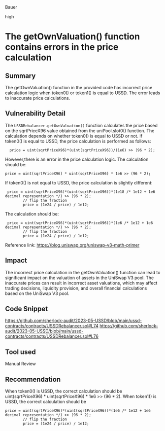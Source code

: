 Bauer

high

# The getOwnValuation() function contains errors in the price calculation

## Summary
The getOwnValuation() function in the provided code has incorrect price calculation logic when token0() or token1() is equal to USSD. The error leads to inaccurate price calculations.

## Vulnerability Detail
The `USSDRebalancer.getOwnValuation()` function calculates the price based on the sqrtPriceX96 value obtained from the uniPool.slot0() function. The calculation depends on whether token0() is equal to USSD or not.
If token0() is equal to USSD, the price calculation is performed as follows:
```solidity
  price = uint(sqrtPriceX96)*(uint(sqrtPriceX96))/(1e6) >> (96 * 2);
```
However,there is an error in the price calculation logic. The calculation should be:
```solidity
price = uint(sqrtPriceX96) * uint(sqrtPriceX96) * 1e6 >> (96 * 2);

```
If token0() is not equal to USSD, the price calculation is slightly different:
```solidity
 price = uint(sqrtPriceX96)*(uint(sqrtPriceX96))*(1e18 /* 1e12 + 1e6 decimal representation */) >> (96 * 2);
        // flip the fraction
        price = (1e24 / price) / 1e12;
```
The calculation should be:
```solidity
 price = uint(sqrtPriceX96)*(uint(sqrtPriceX96))*(1e6 /* 1e12 + 1e6 decimal representation */) >> (96 * 2);
        // flip the fraction
        price = (1e24 / price) / 1e12;
```
Reference link:
https://blog.uniswap.org/uniswap-v3-math-primer

## Impact
The incorrect price calculation in the getOwnValuation() function can lead to significant impact on the valuation of assets in the UniSwap V3 pool. The inaccurate prices can result in incorrect asset valuations, which may affect trading decisions, liquidity provision, and overall financial calculations based on the UniSwap V3 pool.

## Code Snippet
https://github.com/sherlock-audit/2023-05-USSD/blob/main/ussd-contracts/contracts/USSDRebalancer.sol#L74
https://github.com/sherlock-audit/2023-05-USSD/blob/main/ussd-contracts/contracts/USSDRebalancer.sol#L76
## Tool used

Manual Review

## Recommendation
When token0() is USSD, the correct calculation should be uint(sqrtPriceX96) * uint(sqrtPriceX96) * 1e6 >> (96 * 2).
When token1() is USSD, the correct calculation should be 
```solidity 
price = uint(sqrtPriceX96)*(uint(sqrtPriceX96))*(1e6 /* 1e12 + 1e6 decimal representation */) >> (96 * 2);
        // flip the fraction
        price = (1e24 / price) / 1e12;
```
